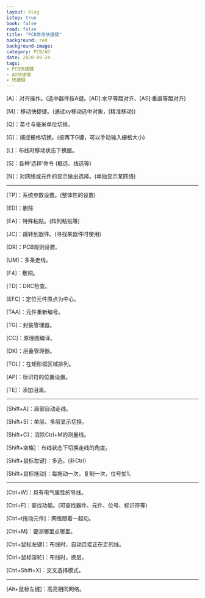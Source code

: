 ```yaml
---
layout: blog
istop: true
book: false              
road: false            
title: "PCB常用快捷键"
background: red
background-image: 
category: PCB/AD
date: 2020-09-24
tags:
- PCB快捷键
- AD快捷键
- 快捷键
---
```




[A]：对齐操作。(选中器件按A键。[AD]:水平等距对齐、[AS]:垂直等距对齐)

[M]：移动快捷键。(通过xy移动选中对象，[精准移动])

[Q]：英寸与毫米单位切换。

[G]：捕捉栅格切换。(按两下G键，可以手动输入栅格大小)

[L]：布线时移动状态下换层。

[S]：各种‘选择’命令 (框选、线选等)

[N]：对网络或元件的显示做出选择。(单独显示某网络)

*****

[TP]：系统参数设置。(整体性的设置)

[ED]：删除

[EA]：特殊粘贴。(阵列粘贴等)

[JC]：跳转到器件。(寻找某器件时使用)

[DR]：PCB规则设置。

[UM]：多条走线。

[F4]：敷铜。

[TD]：DRC检查。

[EFC]：定位元件原点为中心。

[TAA]：元件重新编号。

[TG]：封装管理器。

[CC]：原理图编译。

[DK]：层叠管理器。

[TOL]：在矩形框区域排列。

[AP]：标识符的位置设置。

[TE]：添加泪滴。

*****

[Shift+A]：局部自动走线。

[Shift+S]：单层、多层显示切换。

[Shift+C]：消除Ctrl+M的测量线。

[Shift+空格]：布线状态下切换走线的角度。

[Shift+鼠标左键]：多选。(非Ctrl)

[Shift+鼠标拖动]：每拖动一次，复制一次，位号加1。

*****

[Ctrl+W]：具有电气属性的导线。

[Ctrl+F]：查找功能。(可查找器件、元件、位号、标识符等)

[Ctrl+t拖动元件]：网络跟着一起动。

[Ctrl+M]：要测哪里点哪里。

[Ctrl+鼠标左键]：布线时，自动连接正在走的线。

[Ctrl+鼠标滚轮]：布线时，换层。

[Ctrl+Shift+X]：交叉选择模式。

*****

[Alt+鼠标左键]：高亮相同网络。
